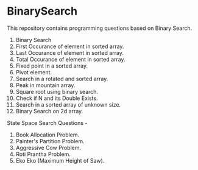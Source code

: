 # BinarySearch
This repository contains programming questions based on Binary Search.
1) Binary Search
2) First Occurance of element in sorted array.
3) Last Occurance of element in sorted array.
4) Total Occurance of element in sorted array.
5) Fixed point in a sorted array.
6) Pivot element.
7) Search in a rotated and sorted array.
8) Peak in mountain array.
9) Square root using binary search.
10) Check if N and its Double Exists.
11) Search in a sorted array of unknown size.
12) Binary Search on 2d array.

State Space Search Questions -
1) Book Allocation Problem.
2) Painter's Partition Problem.
3) Aggressive Cow Problem.
4) Roti Prantha Problem.
5) Eko Eko (Maximum Height of Saw).

